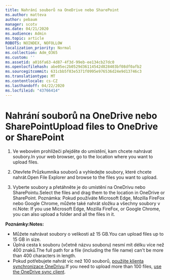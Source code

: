 ```yaml
---
title: Nahrání souborů na OneDrive nebo SharePoint
ms.author: matteva
author: pebaum
manager: scotv
ms.date: 04/21/2020
ms.audience: Admin
ms.topic: article
ROBOTS: NOINDEX, NOFOLLOW
localization_priority: Normal
ms.collection: Adm_O365
ms.custom: ''
ms.assetid: a016fa63-4d87-4f3d-99eb-ee134cb27dc0
ms.openlocfilehash: abe05ec2b0529d36114542d828403bf08df0afb2
ms.sourcegitcommit: 631cbb5f03e5371f0995e976536d24e9d13746c3
ms.translationtype: MT
ms.contentlocale: cs-CZ
ms.lasthandoff: 04/22/2020
ms.locfileid: "43766414"
---
```

# <a name="upload-files-to-onedrive-or-sharepoint"></a><span data-ttu-id="58fd7-102">Nahrání souborů na OneDrive nebo SharePoint</span><span class="sxs-lookup"><span data-stu-id="58fd7-102">Upload files to OneDrive or SharePoint</span></span>

1. <span data-ttu-id="58fd7-103">Ve webovém prohlížeči přejděte do umístění, kam chcete nahrávat soubory.</span><span class="sxs-lookup"><span data-stu-id="58fd7-103">In your web browser, go to the location where you want to upload files.</span></span>
    
2. <span data-ttu-id="58fd7-104">Otevřete Průzkumníka souborů a vyhledejte soubory, které chcete nahrát.</span><span class="sxs-lookup"><span data-stu-id="58fd7-104">Open File Explorer and browse to the files you want to upload.</span></span>
    
3. <span data-ttu-id="58fd7-105">Vyberte soubory a přetáhněte je do umístění na OneDrivu nebo SharePointu.</span><span class="sxs-lookup"><span data-stu-id="58fd7-105">Select the files and drag them to the location in OneDrive or SharePoint.</span></span> <span data-ttu-id="58fd7-106">Poznámka: Pokud používáte Microsoft Edge, Mozilla FireFox nebo Google Chrome, můžete také nahrát složku a všechny soubory v ní.</span><span class="sxs-lookup"><span data-stu-id="58fd7-106">Note: If you use Microsoft Edge, Mozilla FireFox, or Google Chrome, you can also upload a folder and all the files in it.</span></span>
    
<span data-ttu-id="58fd7-107">**Poznámky:**</span><span class="sxs-lookup"><span data-stu-id="58fd7-107">**Notes:**</span></span>
- <span data-ttu-id="58fd7-108">Můžete nahrávat soubory o velikosti až 15 GB.</span><span class="sxs-lookup"><span data-stu-id="58fd7-108">You can upload files up to 15 GB in size.</span></span> 
- <span data-ttu-id="58fd7-109">Úplná cesta k souboru (včetně názvu souboru) nesmí mít délku více než 400 znaků.</span><span class="sxs-lookup"><span data-stu-id="58fd7-109">The full path for a file (including the file name) can't be more than 400 characters in length.</span></span> 
- <span data-ttu-id="58fd7-110">Pokud potřebujete nahrát víc než 100 souborů, [použijte klienta synchronizace OneDrivu](https://go.microsoft.com/fwlink/?linkid=866427).</span><span class="sxs-lookup"><span data-stu-id="58fd7-110">If you need to upload more than 100 files, [use the OneDrive sync client](https://go.microsoft.com/fwlink/?linkid=866427).</span></span> 
  

